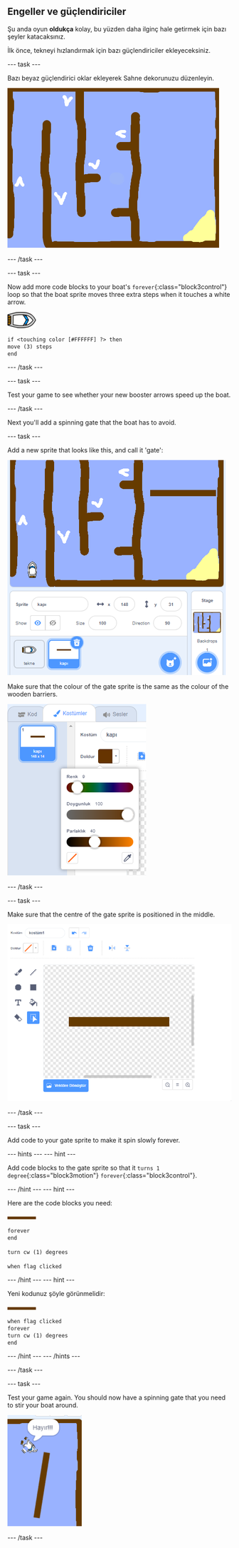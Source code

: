 ## Engeller ve güçlendiriciler

Şu anda oyun **oldukça** kolay, bu yüzden daha ilginç hale getirmek için bazı şeyler katacaksınız.

İlk önce, tekneyi hızlandırmak için bazı güçlendiriciler ekleyeceksiniz.

\--- task \---

Bazı beyaz güçlendirici oklar ekleyerek Sahne dekorunuzu düzenleyin.

![ekran görüntüsü](images/boat-boost.png)

\--- /task \---

\--- task \---

Now add more code blocks to your boat's `forever`{:class="block3control"} loop so that the boat sprite moves three extra steps when it touches a white arrow.

![boat-sprite](images/boat_resize.png)

```blocks3
if <touching color [#FFFFFF] ?> then
move (3) steps
end
```

\--- /task \---

\--- task \---

Test your game to see whether your new booster arrows speed up the boat.

\--- /task \---

Next you'll add a spinning gate that the boat has to avoid.

\--- task \---

Add a new sprite that looks like this, and call it 'gate':

![ekran görüntüsü](images/boat-gate.png)

Make sure that the colour of the gate sprite is the same as the colour of the wooden barriers.

![ekran görüntüsü](images/brown-hsv.png)

\--- /task \---

\--- task \---

Make sure that the centre of the gate sprite is positioned in the middle.

![ekran görüntüsü](images/boat-center.png)

\--- /task \---

\--- task \---

Add code to your gate sprite to make it spin slowly forever.

\--- hints \--- \--- hint \---

Add code blocks to the gate sprite so that it `turns 1 degree`{:class="block3motion"} `forever`{:class="block3control"}.

\--- /hint \--- \--- hint \---

Here are the code blocks you need:

![kapı](images/gate.png)

```blocks3
forever
end

turn cw (1) degrees

when flag clicked
```

\--- /hint \--- \--- hint \---

Yeni kodunuz şöyle görünmelidir:

![kapı](images/gate.png)

```blocks3
when flag clicked
forever
turn cw (1) degrees
end
```

\--- /hint \--- \--- /hints \---

\--- /task \---

\--- task \---

Test your game again. You should now have a spinning gate that you need to stir your boat around.

![ekran görüntüsü](images/boat-gate-test.png)

\--- /task \---